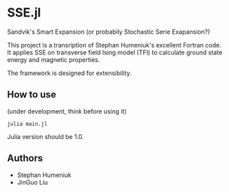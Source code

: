 # SSE.jl
Sandvik's Smart Expansion (or probabily Stochastic Serie Exapansion?)

This project is a transription of Stephan Humeniuk's excellent Fortran code. It applies SSE on transverse field Ising model (TFI) to calculate ground state energy and magnetic properties.

The framework is designed for extensibility.

## How to use
(under development, think before using it)
```
julia main.jl
```
Julia version should be 1.0.

## Authors
* Stephan Humeniuk
* JinGuo Liu
